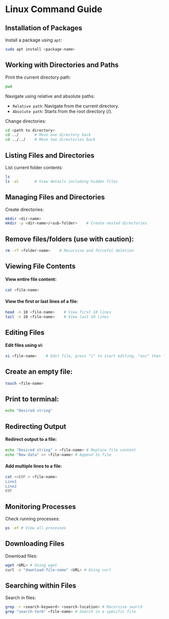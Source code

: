 # Linux Command Guide

## Installation of Packages
Install a package using `apt`:
```bash
sudo apt install <package-name>
```

## Working with Directories and Paths
Print the current directory path:
```bash
pwd
```

Navigate using relative and absolute paths:

- `Relative path`: Navigate from the current directory.
- `Absolute path`: Starts from the root directory (/).

Change directories:
```bash
cd <path to directory>
cd ../       # Move one directory back
cd ../../    # Move two directories back
```

## Listing Files and Directories
List current folder contents:

```bash
ls
ls -al       # View details including hidden files
```
## Managing Files and Directories
Create directories:

```bash
mkdir <dir-name>
mkdir -p <dir-name>/<sub-folder>    # Create nested directories
```

## Remove files/folders (use with caution):
```bash
rm -rf <folder-name>    # Recursive and forceful deletion
```

## Viewing File Contents

#### View entire file content:
```bash
cat <file-name>
```
#### View the first or last lines of a file:
```bash
head -n 10 <file-name>    # View first 10 lines
tail -n 10 <file-name>    # View last 10 lines
```

## Editing Files
#### Edit files using vi:

```bash
vi <file-name>    # Edit file, press "i" to start editing, "esc" then ":wq" to exit
```

## Create an empty file:

```bash
touch <file-name>
```

## Print to terminal:
```bash
echo "Desired string"
```

## Redirecting Output

#### Redirect output to a file:
```bash
echo "Desired string" > <file-name> # Replace file content
echo "New data" >> <file-name> # Append to file
```

#### Add multiple lines to a file:
```bash
cat <<EOF > <file-name>
Line1
Line2
EOF
```

## Monitoring Processes
Check running processes:
```bash
ps -ef # View all processes
```

## Downloading Files
Download files:
```bash
wget <URL> # Using wget
curl -o "download-file-name" <URL> # Using curl
```

## Searching within Files
Search in files:

```bash
grep -r <search-keyword> <search-location> # Recursive search
grep "search-term" <file-name> # Search in a specific file
```